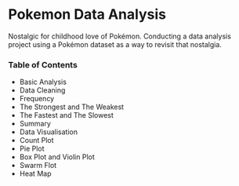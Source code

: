 # Pokemon Data Analysis

Nostalgic for childhood love of Pokémon. Conducting a data analysis project using a Pokémon dataset as a way to revisit that nostalgia.

### Table of Contents

+ Basic Analysis
+ Data Cleaning
+ Frequency
+ The Strongest and The Weakest
+ The Fastest and The Slowest
+ Summary
+ Data Visualisation
+ Count Plot
+ Pie Plot
+ Box Plot and Violin Plot
+ Swarm Flot
+ Heat Map
